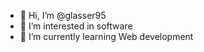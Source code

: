 - 👋 Hi, I’m @glasser95
- 👀 I’m interested in software
- 🌱 I’m currently learning Web development

<!---
glasser95/glasser95 is a ✨ special ✨ repository because its `README.md` (this file) appears on your GitHub profile.
You can click the Preview link to take a look at your changes.
--->

